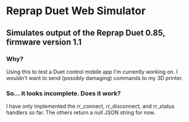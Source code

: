 # Reprap Duet Web Simulator

## Simulates output of the Reprap Duet 0.85, firmware version 1.1

### Why?
Using this to test a Duet control mobile app I'm currently working on. I wouldn't want to send (possibly damaging) commands to my 3D printer.


### So... it looks incomplete. Does it work?
I have only implemented the rr_connect, rr_disconnect, and rr_status handlers so far. The others return a null JSON string for now.


